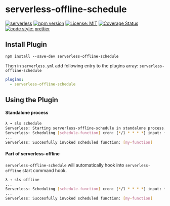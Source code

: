 # serverless-offline-schedule

[![serverless](http://public.serverless.com/badges/v3.svg)](http://www.serverless.com)
[![npm version](https://badge.fury.io/js/serverless-offline-schedule.svg)](https://badge.fury.io/js/serverless-offline-schedule)
[![License: MIT](https://img.shields.io/badge/License-MIT-yellow.svg)](https://opensource.org/licenses/MIT)
[![Coverage Status](https://coveralls.io/repos/github/Meemaw/serverless-offline-schedule/badge.svg?branch=master)](https://coveralls.io/github/Meemaw/serverless-offline-schedule?branch=master)
[![code style: prettier](https://img.shields.io/badge/code_style-prettier-ff69b4.svg)](https://github.com/prettier/prettier)

## Install Plugin

`npm install --save-dev serverless-offline-schedule`

Then in `serverless.yml` add following entry to the plugins array: `serverless-offline-schedule`

```yml
plugins:
  - serverless-offline-schedule
```

## Using the Plugin

#### Standalone process

```sh
λ → sls schedule
Serverless: Starting serverless-offline-schedule in standalone process. Press CTRL + C to stop.
Serverless: Scheduling [schedule-function] cron: [*/1 * * * *] input: {"scheduler":"1-minute"}
...
Serverless: Succesfully invoked scheduled function: [my-function]
```

#### Part of serverless-offline

`serverless-offline-schedule` will automatically hook into `serverless-offline` start command hook.

```sh
λ → sls offline
...
Serverless: Scheduling [schedule-function] cron: [*/1 * * * *] input: {"scheduler":"1-minute"}
...
Serverless: Succesfully invoked scheduled function: [my-function]
```
